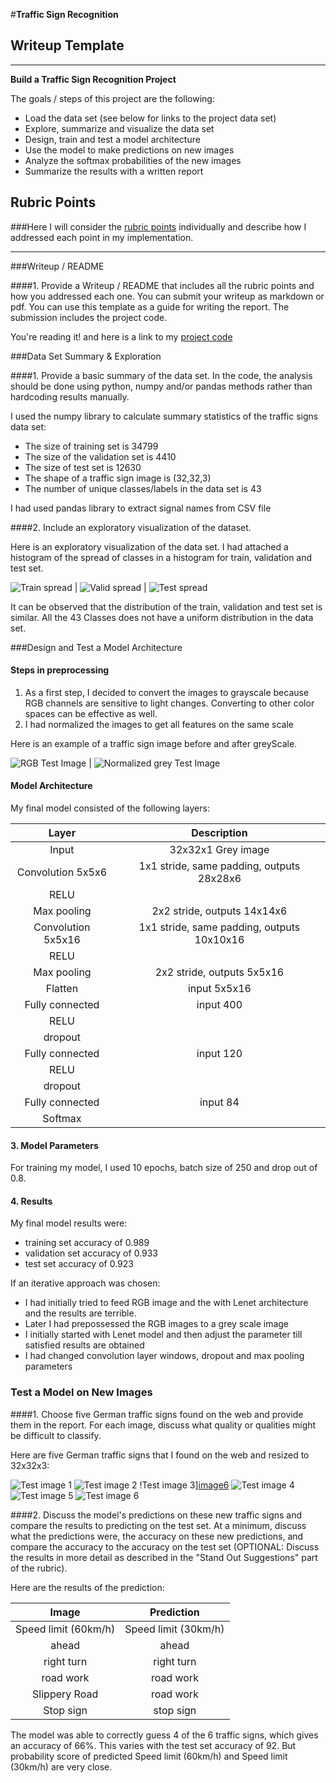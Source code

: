 #**Traffic Sign Recognition**

## Writeup Template

---

**Build a Traffic Sign Recognition Project**

The goals / steps of this project are the following:
* Load the data set (see below for links to the project data set)
* Explore, summarize and visualize the data set
* Design, train and test a model architecture
* Use the model to make predictions on new images
* Analyze the softmax probabilities of the new images
* Summarize the results with a written report


[//]: # (Image References)

[image1]: ./examples/train_class_spread.PNG "train spread"
[image2]: ./examples/valid_class_spread.PNG "valid spread"
[image3]: ./examples/test_class_spread.PNG "test spread"
[image4]: ./examples/new_train.PNG "Traffic Sign 1"
[image5]: ./examples/new_train2.PNG "Traffic Sign 2"
[image6]: ./examples/new_train3.PNG "Traffic Sign 3"
[image7]: ./examples/new_train4.PNG "Traffic Sign 4"
[image8]: ./examples/new_train5.PNG "Traffic Sign 5"
[image9]: ./examples/new_train6.PNG "Traffic Sign 6"
[image10]: ./examples/train_example_rgb.PNG "color image"
[image11]: ./examples/train_example_normalized.PNG "grey image"

## Rubric Points
###Here I will consider the [rubric points](https://review.udacity.com/#!/rubrics/481/view) individually and describe how I addressed each point in my implementation.  

---
###Writeup / README

####1. Provide a Writeup / README that includes all the rubric points and how you addressed each one. You can submit your writeup as markdown or pdf. You can use this template as a guide for writing the report. The submission includes the project code.

You're reading it! and here is a link to my [project code](https://github.com/willofdiamond/CarND-Traffic-Sign-Classifier-Project.git)

###Data Set Summary & Exploration

####1. Provide a basic summary of the data set. In the code, the analysis should be done using python, numpy and/or pandas methods rather than hardcoding results manually.

I used the numpy  library to calculate summary statistics of the traffic
signs data set:

* The size of training set is 34799
* The size of the validation set is 4410
* The size of test set is 12630
* The shape of a traffic sign image is (32,32,3)
* The number of unique classes/labels in the data set is 43

I had used pandas library to extract signal names from CSV file

####2. Include an exploratory visualization of the dataset.

Here is an exploratory visualization of the data set. I had attached a histogram of the spread of classes in a histogram for train, validation and test set.

![Train spread][image1] | ![Valid spread][image2] | ![Test spread][image3]

It can be observed that the distribution of the train, validation and test set is similar.
All the 43 Classes does not have a uniform distribution in the data set.

###Design and Test a Model Architecture

#### Steps in preprocessing

1. As a first step, I decided to convert the images to grayscale because RGB channels are sensitive to light changes. Converting to other color spaces can be effective as well.
2. I had normalized the images to get all features on the same scale



Here is an example of a traffic sign image before and after greyScale.

![RGB Test Image][image10] | ![Normalized grey Test Image][image11]


#### Model Architecture

My final model consisted of the following layers:

| Layer         		|     Description	        					|
|:---------------------:|:---------------------------------------------:|
| Input         		| 32x32x1 Grey image   							|
| Convolution 5x5x6     	| 1x1 stride, same padding, outputs 28x28x6 	|
| RELU					|												|
| Max pooling	      	| 2x2 stride,  outputs 14x14x6 				|
| Convolution 5x5x16   | 1x1 stride, same padding, outputs 10x10x16 	|
| RELU					|							|
| Max pooling	      	| 2x2 stride,  outputs 5x5x16 				|
| Flatten		| input  5x5x16  | 400     									|
| Fully connected		| input  400  | 120    									|
| RELU					|							|
| dropout| |
| Fully connected		| input  120  | 84   									|
| RELU					|							|
| dropout| |
| Fully connected		| input  84  | 434  									|
| Softmax				|         									|




#### 3. Model Parameters
For training my model, I used 10 epochs, batch size of 250 and drop out of 0.8.



#### 4. Results

My final model results were:
* training set accuracy of 0.989
* validation set accuracy of 0.933
* test set accuracy of 0.923

If an iterative approach was chosen:
* I had initially tried to feed RGB image and the with Lenet architecture and the results are terrible.
* Later I had prepossessed the RGB images to a grey scale image
* I initially started with Lenet model and then adjust the parameter till satisfied results are obtained
* I had changed convolution layer windows, dropout and max pooling parameters


### Test a Model on New Images

####1. Choose five German traffic signs found on the web and provide them in the report. For each image, discuss what quality or qualities might be difficult to classify.

Here are five German traffic signs that I found on the web and resized to 32x32x3:

![Test image 1][image4] ![Test image 2][image5] !Test image 3][image6]
![Test image 4][image7] ![Test image 5][image8] ![Test image 6][image9]


####2. Discuss the model's predictions on these new traffic signs and compare the results to predicting on the test set. At a minimum, discuss what the predictions were, the accuracy on these new predictions, and compare the accuracy to the accuracy on the test set (OPTIONAL: Discuss the results in more detail as described in the "Stand Out Suggestions" part of the rubric).

Here are the results of the prediction:

| Image			        |     Prediction	        					|
|:---------------------:|:---------------------------------------------:|
| Speed limit (60km/h)      		| Speed limit (30km/h)  									|
| ahead     			| ahead										|
| right turn					| right turn											|
| road work	      		| road work					 				|
| 	Slippery Road	|    road work   							|
| Stop sign		| stop sign      							|


The model was able to correctly guess 4 of the 6 traffic signs, which gives an accuracy of 66%. This varies with the test set accuracy of 92. But  probability score of  predicted Speed limit (60km/h)  and  Speed limit (30km/h) are very close.
